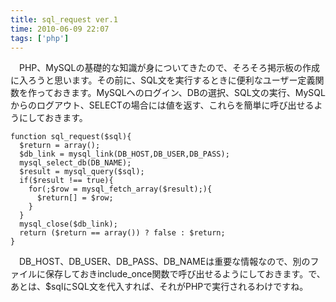 ```yaml
---
title: sql_request ver.1
time: 2010-06-09 22:07
tags: ['php']
---
```


　PHP、MySQLの基礎的な知識が身についてきたので、そろそろ掲示板の作成に入ろうと思います。その前に、SQL文を実行するときに便利なユーザー定義関数を作っておきます。MySQLへのログイン、DBの選択、SQL文の実行、MySQLからのログアウト、SELECTの場合には値を返す、これらを簡単に呼び出せるようにしておきます。

```
function sql_request($sql){
  $return = array();
  $db_link = mysql_link(DB_HOST,DB_USER,DB_PASS);
  mysql_select_db(DB_NAME);
  $result = mysql_query($sql);
  if($result !== true){
    for(;$row = mysql_fetch_array($result);){
      $return[] = $row;
    }
  }
  mysql_close($db_link);
  return ($return == array()) ? false : $return;
}
```

　DB\_HOST、DB\_USER、DB\_PASS、DB\_NAMEは重要な情報なので、別のファイルに保存しておきinclude\_once関数で呼び出せるようにしておきます。で、あとは、$sqlにSQL文を代入すれば、それがPHPで実行されるわけですね。
